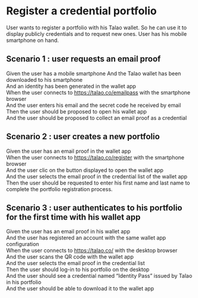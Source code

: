 # Register a credential portfolio

User wants to register a portfolio with his Talao wallet. So he can use it to display publicly credentials and to request new ones. User has his mobile smartphone on hand.  

## Scenario 1 : user requests an email proof
Given  the user has a mobile smartphone
And the Talao wallet has been downloaded to his smartphone  
And an identity has been generated in the wallet app  
When the user connects to https://talao.co/emailpass with the smartphone browser  
And the user enters his email and the secret code he received by email  
Then the user should be proposed to open his wallet app  
And the user should be proposed to collect an email proof as a credential  


## Scenario 2 : user creates a new portfolio
Given  the user has an email proof in the wallet app  
When the user connects to https://talao.co/register  with the smartphone browser  
And the user clic on the button displayed to open the wallet app  
And the user selects the email proof in the credential list of the wallet app  
Then the user should be requested to enter his first name and last name to complete the portfolio registration process.


## Scenario 3 : user authenticates to his portfolio for the first time with his wallet app
Given the user has an email proof in his wallet app  
And the user has registered an account with the same wallet app configuration   
When the user connects to https://talao.co/  with the desktop browser  
And the user scans the QR code with the wallet app  
And the user selects the email proof in the credential list  
Then the user should log-in to his portfolio on the desktop  
And the user should see a credential named “Identity Pass” issued by Talao in his portfolio   
And the user should be able to download it to the wallet app

